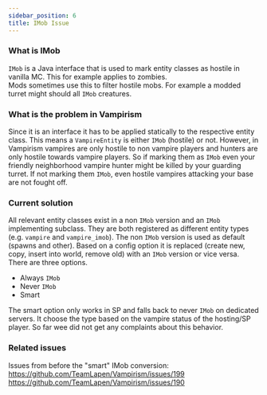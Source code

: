 ```yaml
---
sidebar_position: 6
title: IMob Issue
---
```


### What is IMob
`IMob` is a Java interface that is used to mark entity classes as hostile in vanilla MC. This for example applies to zombies.  
Mods sometimes use this to filter hostile mobs. For example a modded turret might should all `IMob` creatures.

### What is the problem in Vampirism
Since it is an interface it has to be applied statically to the respective entity class.
This means a `VampireEntity` is either `IMob` (hostile) or not.
However, in Vampirism vampires are only hostile to non vampire players and hunters are only hostile towards vampire players.
So if marking them as `IMob` even your friendly neighborhood vampire hunter might be killed by your guarding turret.
If not marking them `IMob`, even hostile vampires attacking your base are not fought off.

### Current solution
All relevant entity classes exist in a non `IMob` version and an `IMob` implementing subclass. They are both registered as different entity types (e.g. `vampire` and `vampire_imob`).
The non `IMob` version is used as default (spawns and other).
Based on a config option it is replaced (create new, copy, insert into world, remove old) with an `IMob` version or vice versa.
There are three options.
- Always `IMob`
- Never `IMob`
- Smart

The smart option only works in SP and falls back to never `IMob` on dedicated servers.
It choose the type based on the vampire status of the hosting/SP player.
So far wee did not get any complaints about this behavior.

### Related issues
Issues from before the "smart" IMob conversion:
https://github.com/TeamLapen/Vampirism/issues/199
https://github.com/TeamLapen/Vampirism/issues/190
